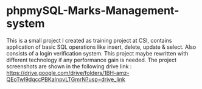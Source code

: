 # phpmySQL-Marks-Management-system
This is a small project I created as training project at CSI, contains application of basic SQL operations like insert, delete, update & select. Also consists of a login verification system. This project maybe rewritten with different technology if any performance gain is needed. The project screenshots are shown in the following drive link : https://drive.google.com/drive/folders/1BH-amz-QEoTwl9dqccPBKaInpvLTGmrN?usp=drive_link
